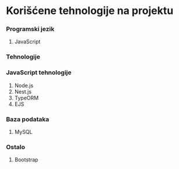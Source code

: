 # Korišćene tehnologije na projektu

### Programski jezik
1. JavaScript

### Tehnologije

### JavaScript tehnologije
1. Node.js
2. Nest.js
3. TypeORM
4. EJS

### Baza podataka
1. MySQL

### Ostalo
1. Bootstrap

